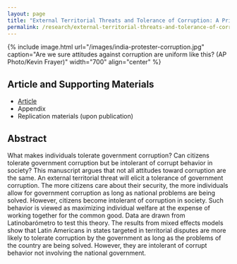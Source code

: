 ```yaml
---
layout: page
title: "External Territorial Threats and Tolerance of Corruption: A Private/Government Distinction"
permalink: /research/external-territorial-threats-and-tolerance-of-corruption-a-privategovernment-distinction/
---
```


{% include image.html url="/images/india-protester-corruption.jpg" caption="Are we sure attitudes against corruption are uniform like this? (AP Photo/Kevin Frayer)" width="700" align="center" %}

## Article and Supporting Materials

- [Article](https://www.dropbox.com/s/m3pqvejwy7yev2g/tolerance-corruption.pdf?dl=0)
- Appendix
- Replication materials (upon publication)

## Abstract

What makes individuals tolerate government corruption? Can citizens tolerate government corruption but be intolerant of corrupt behavior in society? This manuscript argues that not all attitudes toward corruption are the same. An external territorial threat will elicit a tolerance of government corruption. The more citizens care about their security, the more individuals allow for government corruption as long as national problems are being solved. However, citizens become intolerant of corruption in society. Such behavior is viewed as maximizing individual welfare at the expense of working together for the common good. Data are drawn from Latinobarómetro to test this theory. The results from mixed effects models show that Latin Americans in states targeted in territorial disputes are more likely to tolerate corruption by the government as long as the problems of the country are being solved. However, they are intolerant of corrupt behavior not involving the national government.
